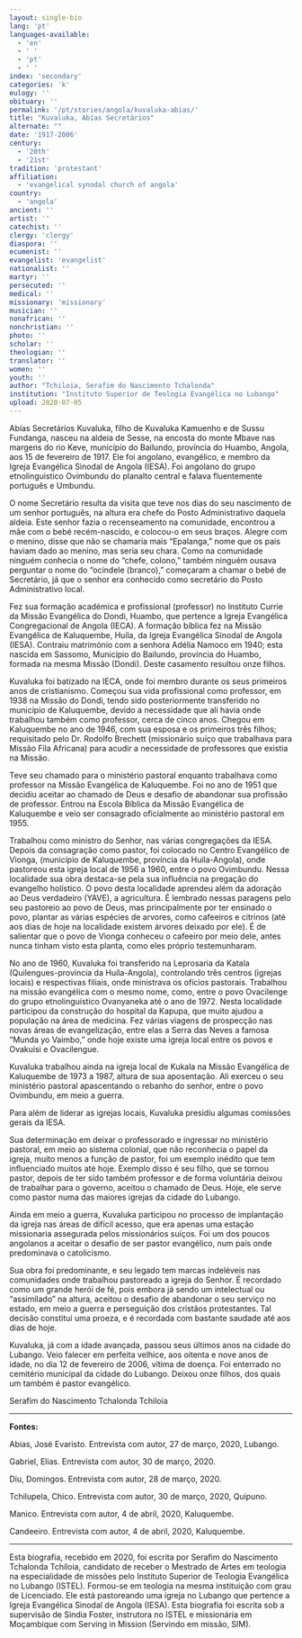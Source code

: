 ```yaml
---
layout: single-bio
lang: 'pt'
languages-available:
  - 'en'
  - ' '
  - 'pt'
  - ' '
index: 'secondary'
categories: 'k'
eulogy: ''
obituary: ''
permalink: '/pt/stories/angola/kuvaluka-abias/'
title: "Kuvaluka, Abías Secretários"
alternate: ""
date: '1917-2006'
century:
  - '20th'
  - '21st'                     
tradition: 'protestant'                       
affiliation:
  - 'evangelical synodal church of angola'
country:
  - 'angola'
ancient: ''
artist: ''
catechist: ''
clergy: 'clergy'
diaspora: ''
ecumenist: ''
evangelist: 'evangelist'
nationalist: ''
martyr: ''
persecuted: ''
medical: ''
missionary: 'missionary'
musician: ''
nonafrican: ''
nonchristian: ''
photo: ''
scholar: ''
theologian: ''
translator: ''
women: ''
youth: ''
author: "Tchiloia, Serafim do Nascimento Tchalonda"
institution: "Instituto Superior de Teologia Evangélica no Lubango"
upload: 2020-07-05
---
```


Abías Secretários Kuvaluka, filho de Kuvaluka Kamuenho e de Sussu Fundanga, nasceu na aldeia de Sesse, na encosta do monte Mbave nas margens do rio Keve, município do Bailundo, província do Huambo, Angola, aos 15 de fevereiro de 1917. Ele foi angolano, evangélico, e membro da Igreja Evangélica Sinodal de Angola (IESA). Foi angolano do grupo etnolinguistico Ovimbundu do planalto central e falava fluentemente português e Umbundu.  

O nome Secretário resulta da visita que teve nos dias do seu nascimento de um senhor português, na altura era chefe do Posto Administrativo daquela aldeia. Este senhor fazia o recenseamento na comunidade, encontrou a mãe com o bebé recém-nascido, e colocou-o em seus braços. Alegre com o menino, disse que não se chamaria mais “Epalanga,” nome que os pais haviam dado ao menino, mas seria seu chara. Como na comunidade ninguém conhecia o nome do “chefe, colono,” também ninguém ousava perguntar o nome do “ocindele (branco),” começaram a chamar o bebé de Secretário, já que o senhor era conhecido como secretário do Posto Administrativo local.    

Fez sua formação académica e profissional (professor) no Instituto Currie da Missão Evangélica do Dondi, Huambo, que pertence a Igreja Evangélica Congregacional de Angola (IECA). A formação bíblica fez na Missão Evangélica de Kaluquembe, Huíla, da Igreja Evangélica Sinodal de Angola (IESA). Contraiu matrimónio com a senhora Adélia Namoco em 1940; esta nascida em Sassomo, Município do Bailundo, província do Huambo, formada na mesma Missão (Dondi). Deste casamento resultou onze filhos.

Kuvaluka foi batizado na IECA, onde foi membro durante os seus primeiros anos de cristianismo. Começou sua vida profissional como professor, em 1938 na Missão do Dondi, tendo sido posteriormente transferido no município de Kaluquembe, devido a necessidade que ali havia onde trabalhou também como professor, cerca de cinco anos. Chegou em Kaluquembe no ano de 1946, com sua esposa e os primeiros três filhos; requisitado pelo Dr. Rodolfo Brechett (missionário suíço que trabalhava para Missão Fila Africana) para acudir a necessidade de professores que existia na Missão.  

Teve seu chamado para o ministério pastoral enquanto trabalhava como professor na Missão Evangélica de Kaluquembe. Foi no ano de 1951 que decidiu aceitar ao chamado de Deus e desafio de abandonar sua profissão de professor. Entrou na Escola Bíblica da Missão Evangélica de Kaluquembe e veio ser consagrado oficialmente ao ministério pastoral em 1955.

Trabalhou como ministro do Senhor, nas várias congregações da IESA. Depois da consagração como pastor, foi colocado no Centro Evangélico de Vionga, (município de Kaluquembe, província da Huila-Angola), onde pastoreou esta igreja local de 1956 a 1960, entre o povo Ovimbundu. Nessa localidade sua obra destaca-se pela sua influência na pregação do evangelho holístico. O povo desta localidade aprendeu além da adoração ao Deus verdadeiro (YAVE), a agricultura. É lembrado nessas paragens pelo seu pastoreio ao povo de Deus, mas principalmente por ter ensinado o povo, plantar as várias espécies de arvores, como cafeeiros e citrinos (até aos dias de hoje na localidade existem árvores deixado por ele). É de salientar que o povo de Vionga conheceu o cafeeiro por meio dele, antes nunca tinham visto esta planta, como eles próprio testemunharam.

No ano de 1960, Kuvaluka foi transferido na Leprosaria da Katala (Quilengues-província da Huíla-Angola), controlando três centros (igrejas locais) e respectivas filiais, onde ministrava os ofícios pastorais. Trabalhou na missão evangélica com o mesmo nome, como, entre o povo Ovacilenge do grupo etnolinguístico Ovanyaneka até o ano de 1972. Nesta localidade participou da construção do hospital da Kapupa, que muito ajudou a população na área de medicina. Fez várias viagens de prospecção nas novas áreas de evangelização, entre elas a Serra das Neves a famosa “Munda yo Vaimbo,” onde hoje existe uma igreja local entre os povos e Ovakuisi e Ovacilengue.

Kuvaluka trabalhou ainda na igreja local de Kukala na Missão Evangélica de Kaluquembe de 1973 a 1987, altura de sua aposentação. Ali exerceu o seu ministério pastoral apascentando o rebanho do senhor, entre o povo Ovimbundu, em meio a guerra.    

Para além de liderar as igrejas locais, Kuvaluka presidiu algumas comissões gerais da IESA.

Sua determinação em deixar o professorado e ingressar no ministério pastoral, em meio ao sistema colonial, que não reconhecia o papel da igreja, muito menos a função de pastor, foi um exemplo inédito que tem influenciado muitos até hoje. Exemplo disso é seu filho, que se tornou pastor, depois de ter sido também professor e de forma voluntária deixou de trabalhar para o governo, aceitou o chamado de Deus. Hoje, ele serve como pastor numa das maiores igrejas da cidade do Lubango.  

Ainda em meio a guerra, Kuvaluka participou no processo de implantação da igreja nas áreas de difícil acesso, que era apenas uma estação missionaria assegurada pelos missionários suíços. Foi um dos poucos angolanos a aceitar o desafio de ser pastor evangélico, num país onde predominava o catolicismo.  

Sua obra foi predominante, e seu legado tem marcas indeléveis nas comunidades onde trabalhou pastoreado a igreja do Senhor. É recordado como um grande herói de fé, pois embora já sendo um intelectual ou “assimilado” na altura, aceitou o desafio de abandonar o seu serviço no estado, em meio a guerra e perseguição dos cristãos protestantes. Tal decisão constitui uma proeza, e é recordada com bastante saudade até aos dias de hoje.  

Kuvaluka, já com a idade avançada, passou seus últimos anos na cidade do Lubango. Veio falecer em perfeita velhice, aos oitenta e nove anos de idade, no dia 12 de fevereiro de 2006, vítima de doença. Foi enterrado no cemitério municipal da cidade do Lubango. Deixou onze filhos, dos quais um também é pastor evangélico.

Serafim do Nascimento Tchalonda Tchiloia

---

**Fontes:**

Abias, José Evaristo. Entrevista com autor, 27 de março, 2020, Lubango.

Gabriel, Elias. Entrevista com autor, 30 de março, 2020.

Diu, Domingos. Entrevista com autor, 28 de março, 2020.

Tchilupela, Chico. Entrevista com autor, 30 de março, 2020, Quipuno.

Manico. Entrevista com autor, 4 de abril, 2020, Kaluquembe.

Candeeiro. Entrevista com autor, 4 de abril, 2020, Kaluquembe.

---

Esta biografia, recebido em 2020, foi escrita por Serafim do Nascimento Tchalonda Tchiloia, candidato de receber o Mestrado de Artes em teologia na especialidade de missões pelo Instituto Superior de Teologia Evangélica no Lubango (ISTEL). Formou-se em teologia na mesma instituição com grau de Licenciado. Ele está pastoreando uma igreja no Lubango que pertence a Igreja Evangélica Sinodal de Angola (IESA). Esta biografia foi escrita sob a supervisão de Sindia Foster, instrutora no ISTEL e missionária em Moçambique com Serving in Mission (Servindo em missão, SIM).
